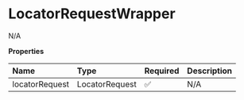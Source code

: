 # LocatorRequestWrapper

N/A

**Properties**

| Name           | Type           | Required | Description |
| :------------- | :------------- | :------- | :---------- |
| locatorRequest | LocatorRequest | ✅       | N/A         |

<!-- This file was generated by liblab | https://liblab.com/ -->

